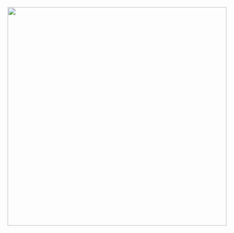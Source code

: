 

<p align="center"><img width="500px" src="https://user-images.githubusercontent.com/80118217/232113286-7a1a3c87-86a4-40ba-b880-7182764dfd23.JPG"></p>
